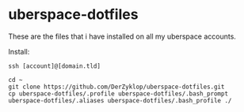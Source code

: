 # uberspace-dotfiles

These are the files that i have installed on all my uberspace accounts.

Install:

    ssh [account]@[domain.tld]

    cd ~
    git clone https://github.com/DerZyklop/uberspace-dotfiles.git
    cp uberspace-dotfiles/.profile uberspace-dotfiles/.bash_prompt uberspace-dotfiles/.aliases uberspace-dotfiles/.bash_profile ./
